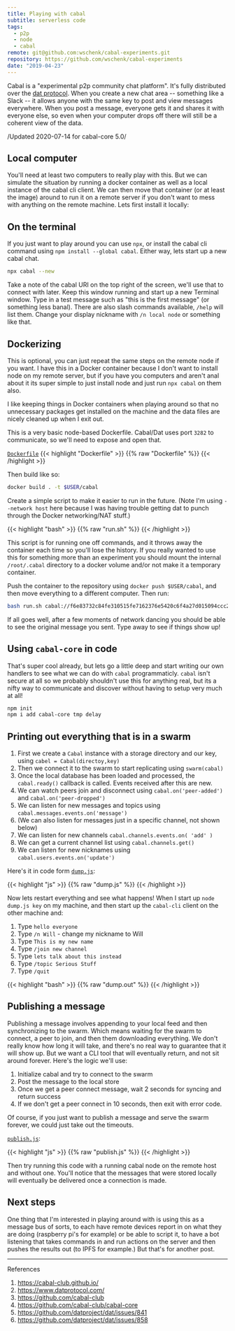 ```yaml
---
title: Playing with cabal
subtitle: serverless code
tags:
  - p2p
  - node
  - cabal
remote: git@github.com:wschenk/cabal-experiments.git
repository: https://github.com/wschenk/cabal-experiments
date: "2019-04-23"
---
```


Cabal is a "experimental p2p community chat platform".  It's fully distributed over the [dat protocol](https://www.datprotocol.com/).  When you create a new chat area -- something like a Slack -- it allows anyone with the same key to post and view messages everywhere.  When you post a message, everyone gets it and shares it with everyone else, so even when your computer drops off there will still be a coherent view of the data.

/Updated 2020-07-14 for cabal-core 5.0/

## Local computer

You'll need at least two computers to really play with this.  But we can simulate the situation by running a docker container as well as a local instance of the cabal cli client.  We can then move that container (or at least the image) around to run it on a remote server if you don't want to mess with anything on the remote machine.  Lets first install it locally:

## On the terminal

If you just want to play around you can use `npx`, or install the cabal cli command using `npm install --global cabal`.  Either way, lets start up a new cabal chat.

```bash
npx cabal --new
```

Take a note of the cabal URI on the top right of the screen, we'll use that to connect with later.  Keep this window running and start up a new Terminal window.  Type in a test message such as "this is the first message" (or something less banal).  There are also slash commands available, `/help` will list them.  Change your display nickname with `/n local node` or something like that.

## Dockerizing

This is optional, you can just repeat the same steps on the remote node if you want.  I have this in a Docker container because I don't want to install node on my remote server, but if you have you computers and aren't anal about it its super simple to just install node and just run `npx cabal` on them also.

I like keeping things in Docker containers when playing around so that no unnecessary packages get installed on the machine and the data files are nicely cleaned up when I exit out.

This is a very basic node-based Dockerfile.  Cabal/Dat uses port `3282` to communicate, so we'll need to expose and open that.

[`Dockerfile`](Dockerfile)
{{< highlight "Dockerfile" >}}
{{% raw "Dockerfile" %}}
{{< /highlight >}}

Then build like so:

```bash
docker build . -t $USER/cabal
```

Create a simple script to make it easier to run in the future.  (Note I'm using `--network host` here because I was having trouble getting dat to punch through the Docker networking/NAT stuff.)

{{< highlight "bash" >}}
{{% raw "run.sh" %}}
{{< /highlight >}}

This script is for running one off commands, and it throws away the container each time so you'll lose the history.  If you really wanted to use this for something more than an experiment you should mount the internal `/root/.cabal` directory to a docker volume and/or not make it a temporary container.

Push the container to the repository using `docker push $USER/cabal`, and then move everything to a different computer.  Then run:

```bash
bash run.sh cabal://f6e83732c84fe310515fe7162376e5420c6f4a27d015094ccc22be658b62d3c8
```

If all goes well, after a few moments of network dancing you should be able to see the original message you sent.  Type away to see if things show up!

## Using `cabal-core` in code

That's super cool already, but lets go a little deep and start writing our own handlers to see what we can do with `cabal` programmaticly.  `cabal` isn't secure at all so we probably shouldn't use this for anything real, but its a nifty way to communicate and discover without having to setup very much at all!

```bash
npm init
npm i add cabal-core tmp delay
```

## Printing out everything that is in a swarm

1. First we create a `Cabal` instance with a storage directory and our key, using `cabel = Cabal(directoy,key)`
2. Then we connect it to the swarm to start replicating using `swarm(cabal)`
3. Once the local database has been loaded and processed, the `cabal.ready()` callback is called.  Events received after this are new.
4. We can watch peers join and disconnect using `cabal.on('peer-added')` and `cabal.on('peer-dropped')`
5. We can listen for new messages and topics using `cabal.messages.events.on('message')`
6. (We can also listen for messages just in a specific channel, not shown below)
7. We can listen for new channels `cabal.channels.events.on( 'add' )`
8. We can get a current channel list using `cabal.channels.get()`
9. We can listen for new nicknames using `cabal.users.events.on('update')`

Here's it in code form [`dump.js`](read.js):

{{< highlight "js" >}}
{{% raw "dump.js" %}}
{{< /highlight >}}

Now lets restart everything and see what happens!  When I start up `node dump.js key` on my machine, and then start up the `cabal-cli` client on the other machine and:

1. Type `hello everyone`
2. Type `/n Will` - change my nickname to Will
3. Type `This is my new name`
4. Type `/join new channel`
5. Type `lets talk about this instead`
6. Type `/topic Serious Stuff`
7. Type `/quit`

{{< highlight "bash" >}}
{{% raw "dump.out" %}}
{{< /highlight >}}

## Publishing a message

Publishing a message involves appending to your local feed and then synchronizing to the swarm.  Which means waiting for the swarm to connect, a peer to join, and then them downloading everything.  We don't really know how long it will take, and there's no real way to guarantee that it will show up.  But we want a CLI tool that will eventually return, and not sit around forever.  Here's the logic we'll use:

1. Initialize cabal and try to connect to the swarm
2. Post the message to the local store
3. Once we get a peer connect message, wait 2 seconds for syncing and return success
4. If we don't get a peer connect in 10 seconds, then exit with error code.

Of course, if you just want to publish a message and serve the swarm forever, we could just take out the timeouts.

[`publish.js`](publish.js):

{{< highlight "js" >}}
{{% raw "publish.js" %}}
{{< /highlight >}}

Then try running this code with a running cabal node on the remote host and without one.  You'll notice that the messages that were stored locally will eventually be delivered once a connection is made.

## Next steps

One thing that I'm interested in playing around with is using this as a message bus of sorts, to each have remote devices report in on what they are doing (raspberry pi's for example) or be able to script it, to have a bot listening that takes commands in and run actions on the server and then pushes the results out (to IPFS for example.)  But that's for another post.

---

References

1. https://cabal-club.github.io/
1. https://www.datprotocol.com/
1. https://github.com/cabal-club
1. https://github.com/cabal-club/cabal-core
1. https://github.com/datproject/dat/issues/841
1. https://github.com/datproject/dat/issues/858
